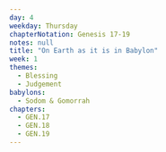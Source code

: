 ```yaml
---
day: 4
weekday: Thursday
chapterNotation: Genesis 17-19
notes: null
title: "On Earth as it is in Babylon"
week: 1
themes:
  - Blessing
  - Judgement
babylons:
  - Sodom & Gomorrah
chapters:
  - GEN.17
  - GEN.18
  - GEN.19
---
```

